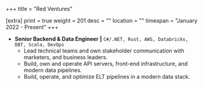 +++
title = "Red Ventures"

[extra]
print = true
weight = 201
desc = ""
location = ""
timespan = "January 2022 - Present"
+++
* __Senior Backend & Data Engineer__ __\|__ `C#/.NET, Rust, AWS, Databricks, DBT, Scala, DevOps`
  * Lead technical teams and own stakeholder communication with marketers, and business leaders.
  * Build, own and operate API servers, front-end infrastructure, and modern data pipelines.
  * Build, operate, and optimize ELT pipelines in a modern data stack.